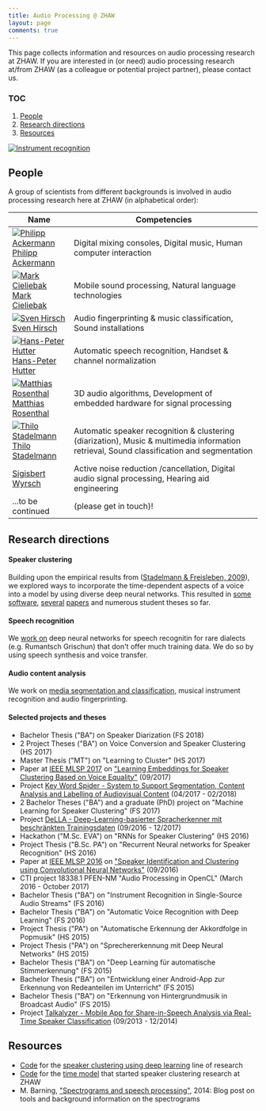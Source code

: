 ```yaml
---
title: Audio Processing @ ZHAW
layout: page
comments: true
---
```


This page collects information and resources on audio processing research at ZHAW. If you are interested in (or need) audio processing research at/from ZHAW (as a colleague or potential project partner), please contact us.

### TOC
1. [People](#people)
2. [Research directions](#research)
3. [Resources](#resources) 

[<img alt="Instrument recognition" src="http://stdm.github.io/images/instrument-recognition.jpg"/>](http://stdm.github.io/images/instrument-recognition.jpg)


<a name="people"></a>
## People

A group of scientists from different backgrounds is involved in audio processing research here at ZHAW (in alphabetical order):

| Name | Competencies | 
| --- | --- |
| [<img alt="Philipp Ackermann" src="http://stdm.github.io/images/acke.jpg"/>](http://www.zhaw.ch/=acke) <br> [Philipp Ackermann](http://www.zhaw.ch/=acke) | Digital mixing consoles, Digital music, Human computer interaction |
| [<img alt="Mark Cieliebak" src="http://stdm.github.io/images/ciel.jpg"/>](http://www.zhaw.ch/=ciel) <br> [Mark Cieliebak](http://www.zhaw.ch/=ciel) | Mobile sound processing, Natural language technologies |
| [<img alt="Sven Hirsch" src="http://stdm.github.io/images/hirc.jpg"/>](http://www.zhaw.ch/=hirc) <br> [Sven Hirsch](http://www.zhaw.ch/=hirc) | Audio fingerprinting & music classification, Sound installations |
| [<img alt="Hans-Peter Hutter" src="http://stdm.github.io/images/huhp.jpg"/>](http://www.zhaw.ch/=huhp) <br> [Hans-Peter Hutter](http://www.zhaw.ch/=huhp) | Automatic speech recognition, Handset & channel normalization |
| [<img alt="Matthias Rosenthal" src="http://stdm.github.io/images/rosn.jpg"/>](http://www.zhaw.ch/=rosn) <br> [Matthias Rosenthal](http://www.zhaw.ch/=rosn) | 3D audio algorithms, Development of embedded hardware for signal processing |
| [<img alt="Thilo Stadelmann" src="http://stdm.github.io/images/stdm.jpg"/>](http://www.zhaw.ch/=stdm) <br> [Thilo Stadelmann](http://www.zhaw.ch/=stdm) | Automatic speaker recognition & clustering (diarization), Music & multimedia information retrieval, Sound classification and segmentation |
| [Sigisbert Wyrsch](http://www.zhaw.ch/=wyrs) | Active noise reduction /cancellation, Digital audio signal processing, Hearing aid engineering |
| ...to be continued | (please get in touch)! |


<a name="research"></a>
## Research directions

#### Speaker clustering

Building upon the empirical results from ([Stadelmann & Freisleben, 2009](https://stdm.github.io/downloads/papers/ACMMM_2009.pdf)), we explored ways to incorporate the time-dependent aspects of a voice into a model by using diverse deep neural networks. This resulted in [some software](http://www.zhaw.ch/fileadmin/php_includes/popup/projekt-detail.php?projektnr=1799), [several](https://stdm.github.io/downloads/papers/MLSP_2016.pdf) [papers](https://stdm.github.io/downloads/papers/MLSP_2017.pdf) and numerous student theses so far.

#### Speech recognition

We [work on](https://www.zhaw.ch/no_cache/de/forschung/personen-publikationen-projekte/detailansicht-projekt/projekt/3012/) deep neural networks for speech recognitin for rare dialects (e.g. Rumantsch Grischun) that don't offer much training data. We do so by using speech synthesis and voice transfer.

#### Audio content analysis

We work on [media segmentation and classification](https://www.eurospider.com/de/know-how/medienanalyse/168-key-word-spider), musical instrument recognition and audio fingerprinting.

#### Selected projects and theses

* Bachelor Thesis ("BA") on Speaker Diarization (FS 2018)
* 2 Project Theses ("BA") on Voice Conversion and Speaker Clustering (HS 2017)
* Master Thesis ("MT") on "Learning to Cluster" (HS 2017)
* Paper at [IEEE MLSP 2017](http://mlsp2017.conwiz.dk/home.htm) on ["Learning Embeddings for Speaker Clustering Based on Voice Equality"](https://www.zhaw.ch/no_cache/de/forschung/personen-publikationen-projekte/detailansicht-publikation/publikation/212963/) (09/2017)
* Project [Key Word Spider - System to Support Segmentation, Content Analysis and Labelling of Audiovisual Content](https://www.eurospider.com/de/know-how/medienanalyse/168-key-word-spider) (04/2017 - 02/2018)
* 2 Bachelor Theses ("BA") and a graduate (PhD) project on "Machine Learning for Speaker Clustering" (FS 2017)
* Project [DeLLA - Deep-Learning-basierter Spracherkenner mit beschränkten Trainingsdaten](https://www.zhaw.ch/no_cache/de/forschung/personen-publikationen-projekte/detailansicht-projekt/projekt/3012/) (09/2016 - 12/2017)
* Hackathon ("M.Sc. EVA") on "RNNs for Speaker Clustering" (HS 2016)
* Project Thesis ("B.Sc. PA") on "Recurrent Neural networks for Speaker Recognition" (HS 2016)
* Paper at [IEEE MLSP 2016](http://mlsp2016.conwiz.dk/home.htm) on ["Speaker Identification and Clustering using Convolutional Neural Networks"](https://www.zhaw.ch/no_cache/de/forschung/personen-publikationen-projekte/detailansicht-publikation/publikation/210537/) (09/2016)
* CTI project 18338.1 PFEN-NM "Audio Processing in OpenCL" (March 2016 - October 2017)
* Bachelor Thesis ("BA") on "Instrument Recognition in Single-Source Audio Streams" (FS 2016)
* Bachelor Thesis ("BA") on "Automatic Voice Recognition with Deep Learning" (FS 2016)
* Project Thesis ("PA") on "Automatische Erkennung der Akkordfolge in Popmusik" (HS 2015)
* Project Thesis ("PA") on "Sprechererkennung mit Deep Neural Networks" (HS 2015)
* Bachelor Thesis ("BA") on "Deep Learning für automatische Stimmerkennung" (FS 2015)
* Bachelor Thesis ("BA") on "Entwicklung einer Android-App zur Erkennung von Redeanteilen im Unterricht" (FS 2015)
* Bachelor Thesis ("BA") on "Erkennung von Hintergrundmusik in Broadcast Audio" (FS 2015)
* Project [Talkalyzer - Mobile App for Share-in-Speech Analysis via Real-Time Speaker Classification](http://www.zhaw.ch/fileadmin/php_includes/popup/projekt-detail.php?projektnr=1799) (09/2013 - 12/2014)


<a name="resources"></a>
## Resources

  * [Code](https://github.com/stdm/ZHAW_deep_voice) for the [speaker clustering using deep learning](https://www.zhaw.ch/no_cache/de/forschung/personen-publikationen-projekte/detailansicht-publikation/publikation/210537/) line of research 
  * [Code](https://github.com/stdm/time_model) for the [time model](https://stdm.github.io/downloads/papers/ACMMM_2009.pdf) that started speaker clustering research at ZHAW
  * M. Barning, ["Spectrograms and speech processing"](http://www.web3.lu/spectrogram-speech-processing/), 2014: Blog post on tools and background information on the spectrograms